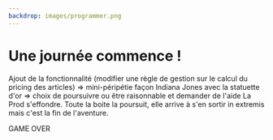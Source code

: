 ```yaml
---
backdrop: images/programmer.png
---
```


# Une journée commence !

Ajout de la fonctionnalité  (modifier une règle de gestion sur le calcul du pricing des articles)
=> mini-péripétie façon Indiana Jones avec la statuette d'or => choix de poursuivre ou être raisonnable et demander de l'aide
La Prod s'effondre.
Toute la boite la poursuit, elle arrive à s'en sortir in extremis mais c'est la fin de l'aventure.

GAME OVER

<Page url="/" instructions="" action="Redemmarer l'aventure" condition="none" />

